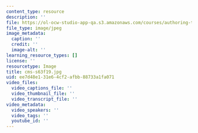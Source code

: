 ```yaml
---
content_type: resource
description: ''
file: https://ol-ocw-studio-app-qa.s3.amazonaws.com/courses/authoring-test-demo-1027-cathleen/cms-s63f19.jpg
file_type: image/jpeg
image_metadata:
  caption: ''
  credit: ''
  image-alt: ''
learning_resource_types: []
license: ''
resourcetype: Image
title: cms-s63f19.jpg
uid: ee7d48e1-31e6-4cf2-afbb-88733a1fa071
video_files:
  video_captions_file: ''
  video_thumbnail_file: ''
  video_transcript_file: ''
video_metadata:
  video_speakers: ''
  video_tags: ''
  youtube_id: ''
---
```

